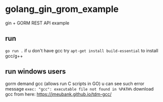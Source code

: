 # golang_gin_grom_example

gin + GORM REST API example

## run

`go run .`
if u don't have gcc try
`apt-get install build-essential` to install gcc/g++

## run windows users

gorm demand gcc (allows run C scripts in GO)
u can see such error message `exec: "gcc": executable file not found in %PATH%`
download gcc from here:
https://jmeubank.github.io/tdm-gcc/
